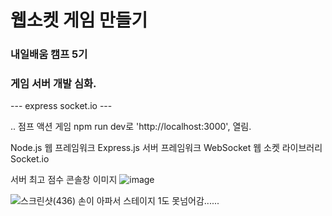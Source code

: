 # 웹소켓 게임 만들기
### 내일배움 캠프 5기 

### 게임 서버 개발 심화. 
--- express  socket.io ---


.. 
점프 액션 게임 
npm run dev로 'http://localhost:3000', 열림.

Node.js 웹 프레임워크
Express.js 서버 프레임워크
WebSocket 웹 소켓 라이브러리
Socket.io

서버 최고 점수 콘솔창 이미지
![image](https://github.com/ru2134/ru2134-websocket-real-time-game/assets/167045410/edbaf93a-c824-4b5c-b3b8-fc7b9abf072b)


![스크린샷(436)](https://github.com/ru2134/ru2134-websocket-real-time-game/assets/167045410/fae8ba15-9e56-4297-a608-fe52d5bd7c8b)
손이 아파서 스테이지 1도 못넘어감......

